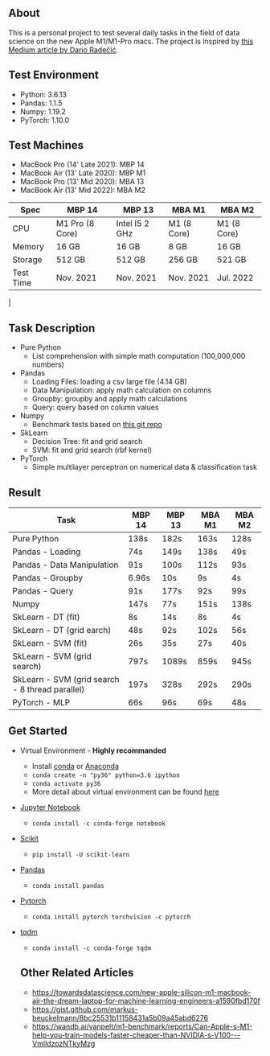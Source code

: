 ## About
This is a personal project to test several daily tasks in the field of data science on the new Apple M1/M1-Pro macs. The project is inspired by [
this Medium article by
Dario Radečić](https://towardsdatascience.com/are-the-new-m1-macbooks-any-good-for-data-science-lets-find-out-e61a01e8cad1).

## Test Environment
- Python: 3.6.13
- Pandas: 1.1.5
- Numpy: 1.19.2
- PyTorch: 1.10.0

## Test Machines
- MacBook Pro (14' Late 2021): MBP 14
- MacBook Air (13' Late 2020): MBP M1
- MacBook Pro (13' Mid 2020): MBA 13
- MacBook Air (13' Mid 2022): MBA M2

| Spec    | MBP 14 			| MBP 13		  | MBA M1| MBA M2| 
| -------	| --------------	| ------------ | -------- | -------- |
| CPU 		| M1 Pro (8 Core)| Intel I5 2 GHz | M1 (8 Core) | M1 (8 Core)
| Memory	| 16 GB			| 16 GB		| 8 GB | 16 GB |
| Storage	| 512 GB			| 512 GB		| 256 GB | 521 GB|
| Test Time	| Nov. 2021		| Nov. 2021 | Nov. 2021 | Jul. 2022 |
| 

## Task Description
- Pure Python
	- List comprehension with simple math computation (100,000,000 numbers)
- Pandas
	- Loading Files: loading a csv large file (4.14 GB)
	- Data Manipulation: apply math calculation on columns
	- Groupby: groupby and apply math calculations
	- Query: query based on column values
- Numpy
	- Benchmark tests based on [this git repo](https://gist.github.com/markus-beuckelmann/8bc25531b11158431a5b09a45abd6276)
- SkLearn
	- Decision Tree: fit and grid search
	- SVM: fit and grid search (rbf kernel)
- PyTorch
	- Simple multilayer perceptron on numerical data & classification task

## Result

| Task       						| MBP 14 	| MBP 13 | MBA M1 | MBA M2 | 
| ---------------------			| ------ 	| ------ | ------ | ------ |
| Pure Python 			 		| 138s		| 182s | 163s| 128s |
| Pandas - Loading   			| 74s		| 149s | 138s| 49s |
| Pandas - Data Manipulation  | 91s 		| 100s | 112s| 93s | 
| Pandas - Groupby 				| 6.96s   | 10s | 9s | 4s| 
| Pandas - Query   				| 91s 		| 177s| 92s | 99s |
| Numpy   						| 147s 	| 77s | 151s| 138s|
| SkLearn - DT (fit)			| 8s		| 14s | 8s| 4s |
| SkLearn - DT (grid earch)			| 48s		| 92s | 102s | 56s |
| SkLearn - SVM (fit) 			| 26s	 	| 35s | 27s| 40s |
| SkLearn - SVM (grid search) 		| 797s    | 1089s | 859s | 945s |
| SkLearn - SVM (grid search - 8 thread parallel) 		| 197s    | 328s | 292s| 290s |
| PyTorch - MLP 					| 66s 		| 96s| 69s| 48s|

## Get Started
- Virtual Environment - **Highly recommanded**
	- Install [conda](https://docs.conda.io/projects/conda/en/latest/user-guide/install/macos.html) or [Anaconda](https://docs.anaconda.com/anaconda/install/index.html)
	- `conda create -n "py36" python=3.6 ipython`
	- `conda activate py36`
	- More detail about virtual environment can be found [here](https://stackoverflow.com/questions/56713744/how-to-create-conda-environment-with-specific-python-version)
- [Jupyter Notebook](https://jupyter.org/install)
	- `conda install -c conda-forge notebook`
- [Scikit](https://scikit-learn.org/stable/install.html)
	- `pip install -U scikit-learn`
- [Pandas](https://pandas.pydata.org/docs/getting_started/install.html)
	- `conda install pandas`
- [Pytorch](https://pytorch.org/get-started/locally)
	- `conda install pytorch torchvision -c pytorch`
- [tqdm](https://github.com/tqdm/tqdm)
	- `conda install -c conda-forge tqdm`


	## Other Related Articles
	- https://towardsdatascience.com/new-apple-silicon-m1-macbook-air-the-dream-laptop-for-machine-learning-engineers-a1590fbd170f
	- https://gist.github.com/markus-beuckelmann/8bc25531b11158431a5b09a45abd6276
	- https://wandb.ai/vanpelt/m1-benchmark/reports/Can-Apple-s-M1-help-you-train-models-faster-cheaper-than-NVIDIA-s-V100---VmlldzozNTkyMzg
